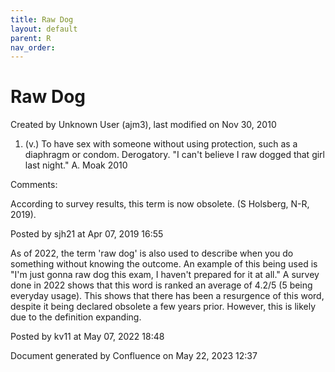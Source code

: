 ```yaml
---
title: Raw Dog
layout: default
parent: R
nav_order:
---
```


# Raw Dog

Created by  Unknown User (ajm3), last modified on Nov 30, 2010

1. (v.) To have sex with someone without using protection, such as a diaphragm or condom. Derogatory. &quot;I can't believe I raw dogged that girl last night.&quot; A. Moak 2010

Comments:

According to survey results, this term is now obsolete. (S Holsberg, N-R, 2019).

Posted by sjh21 at Apr 07, 2019 16:55

As of 2022, the term 'raw dog' is also used to describe when you do something without knowing the outcome. An example of this being used is &quot;I'm just gonna raw dog this exam, I haven't prepared for it at all.&quot; A survey done in 2022 shows that this word is ranked an average of 4.2/5 (5 being everyday usage). This shows that there has been a resurgence of this word, despite it being declared obsolete a few years prior. However, this is likely due to the definition expanding.

Posted by kv11 at May 07, 2022 18:48

Document generated by Confluence on May 22, 2023 12:37


